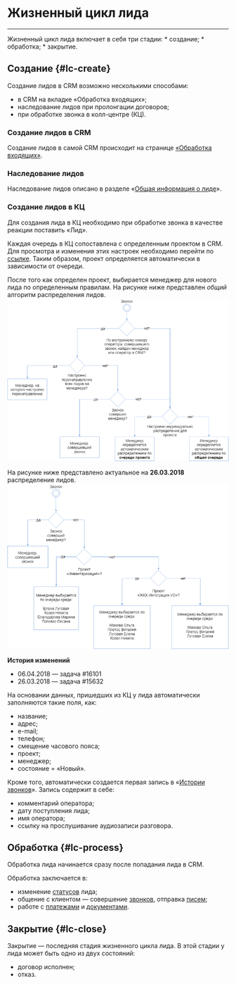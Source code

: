 # Жизненный цикл лида
<hr>
Жизненный цикл лида включает в себя три стадии:
* создание;
* обработка;
* закрытие.

## Создание {#lc-create}

Создание лидов в CRM возможно несколькими способами:
* в CRM на вкладке «Обработка входящих»;
* наследование лидов при пролонгации договоров;
* при обработке звонка в колл-центре (КЦ).

### Создание лидов в CRM

Создание лидов в самой CRM происходит на странице [«Обработка входящих»](../usingCRM/income.md).

### Наследование лидов

Наследование лидов описано в разделе «[Общая информация о лиде](../leads/leadInfo.md#leadInfo-nasled)».

### Создание лидов в КЦ

Для создания лида в КЦ необходимо при обработке звонка в качестве реакции поставить «Лид».

Каждая очередь в КЦ сопоставлена с определенным проектом в CRM. Для просмотра и изменения этих настроек необходимо перейти по [ссылке](http://callcenter.abcreg.ru/autodialer/queue_settings_custom/index.php). Таким образом, проект определяется автоматически в зависимости от очереди.

После того как определен проект, выбирается менеджер для нового лида по определенным правилам. На рисунке ниже представлен *общий* алгоритм распределения лидов.
![](/assets/raspred-leads-alg_1.png)

На рисунке ниже представлено актуальное на **26.03.2018** распределение лидов.
![](/assets/raspred-leads-alg.png)

**История изменений**
* 06.04.2018 — задача #16101
* 26.03.2018 — задача #15632


На основании данных, пришедших из КЦ у лида автоматически заполняются такие поля, как:
* название;
* адрес;
* e-mail;
* телефон;
* смещение часового пояса;
* проект;
* менеджер;
* состояние = «Новый».

Кроме того, автоматически создается первая запись в «[Истории звонков](../leads/lead-calls.md)». Запись содержит в себе:
* комментарий оператора;
* дату поступления лида;
* имя оператора;
* ссылку на прослушивание аудиозаписи разговора.

## Обработка {#lc-process}

Обработка лида начинается сразу после попадания лида в CRM. 

Обработка заключается в:
* изменение [статусов](../leads/leadInfo.md#leadInfo-statuses) лида;
* общение с клиентом — совершение [звонков](../leads/lead-calls.md), отправка [писем](../leads/sendEmail.md);
* работе с [платежами](../leads/leadFinans.md) и [документами](../leads/leadDocs.md).



## Закрытие {#lc-close}

Закрытие — последняя стадия жизненного цикла лида. В этой стадии у лида может быть одно из двух состояний:
* договор исполнен;
* отказ.